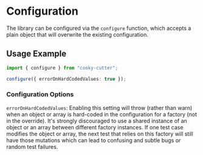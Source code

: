 # Configuration

The library can be configured via the `configure` function, which accepts a
plain object that will overwrite the existing configuration.

## Usage Example

```typescript
import { configure } from "cooky-cutter";

configure({ errorOnHardCodedValues: true });
```

### Configuration Options

`errorOnHardCodedValues`: Enabling this setting will throw (rather than warn)
when an object or array is hard-coded in the configuration for a factory (not in
the override). It's strongly discouraged to use a shared instance of an object
or an array between different factory instances. If one test case modifies the
object or array, the next test that relies on this factory will still have those
mutations which can lead to confusing and subtle bugs or random test failures.
